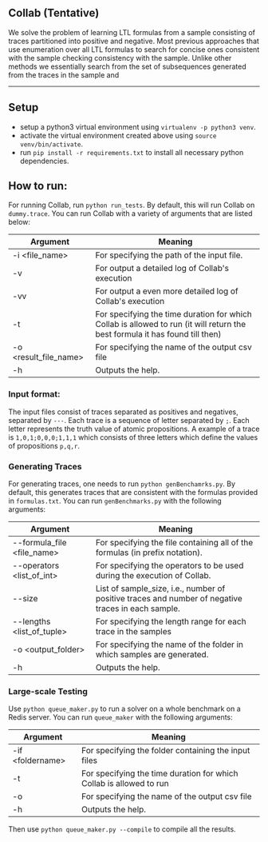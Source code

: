 ## Collab (Tentative)

We solve the problem of learning LTL formulas from a sample consisting of traces partitioned into positive and negative. Most previous approaches that use enumeration over all LTL formulas to search for concise ones consistent with the sample checking consistency with the sample. Unlike other methods we essentially search from the set of subsequences generated from the traces in the sample and 

---

## Setup
- setup a python3 virtual environment using `virtualenv -p python3 venv`.
- activate the virtual environment created above using `source venv/bin/activate`.
- run `pip install -r requirements.txt` to install all necessary python dependencies.


## How to run:

For running Collab, run `python run_tests`. By default, this will run Collab on `dummy.trace`. You can run Collab with a variety of arguments that are listed below:

|Argument        |Meaning
|----------------|------------------------------
|-i \<file_name>| For specifying the path of the input file.
|-v | For output a detailed log of Collab's execution
|-vv | For output a even more detailed log of Collab's execution
|-t <timeout>| For specifying the time duration for which Collab is allowed to run (it will return the best formula it has found till then)
|-o <result_file_name>| For specifying the name of the output csv file
|-h | Outputs the help.


### Input format:

The input files consist of traces separated as positives and negatives, separated by `---`.
Each trace is a sequence of letter separated by `;`. Each letter represents the truth value of atomic propositions.
A example of a trace is `1,0,1;0,0,0;1,1,1` which consists of three letters which define the values of propositions `p,q,r`. 



### Generating Traces

For generating traces, one needs to run `python genBenchamrks.py`. By default, this generates traces that are consistent with the formulas provided in `formulas.txt`. You can run `genBenchmarks.py` with the following arguments:

|Argument        |Meaning
|----------------|------------------------------
|--formula_file \<file_name>| For specifying the file containing all of the formulas (in prefix notation).
|--operators \<list_of_int>| For specifying the operators to be used during the execution of Collab.
|--size | List of sample_size, i.e., number of positive traces and number of negative traces in each sample.  
|--lengths <list_of_tuple>| For specifying the length range for each trace in the samples 
|-o <output_folder>| For specifying the name of the folder in which samples are generated.
|-h | Outputs the help.



### Large-scale Testing

Use `python queue_maker.py` to run a solver on a whole benchmark on a Redis server.
You can run `queue_maker` with the following arguments:


|Argument        |Meaning
|----------------|------------------------------
|-if \<foldername>| For specifying the folder containing the input files
|-t <timeout>| For specifying the time duration for which Collab is allowed to run
|-o <resultfilename>| For specifying the name of the output csv file
|-h | Outputs the help.


Then use `python queue_maker.py --compile` to compile all the results.